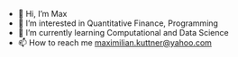 - 👋 Hi, I’m Max
- 👀 I’m interested in Quantitative Finance, Programming
- 🌱 I’m currently learning Computational and Data Science
- 📫 How to reach me maximilian.kuttner@yahoo.com

<!---
mkaywins/mkaywins is a ✨ special ✨ repository because its `README.md` (this file) appears on your GitHub profile.
You can click the Preview link to take a look at your changes.
--->
